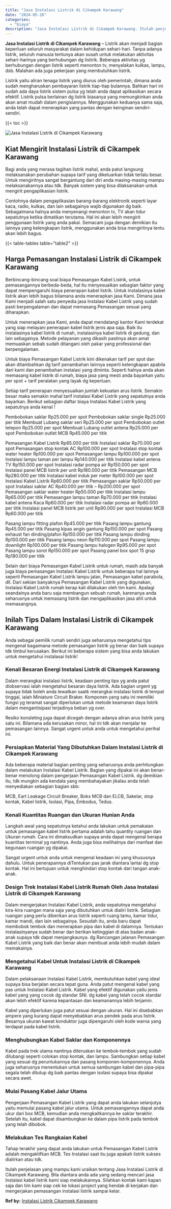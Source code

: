 ```yaml
---
title: "Jasa Instalasi Listrik di Cikampek Karawang"
date: "2024-05-26"
categories: 
  - "biaya"
description: "Jasa Instalasi Listrik di Cikampek Karawang. Itulah penjelasan yang mampu kami uraikan tentang Jasa Instalasi Listrik di Cikampek Karawang. Bila diantara and..."
---
```


**Jasa Instalasi Listrik di Cikampek Karawang** – Listrik akan menjadi bagian keperluan seluruh masyarakat dalam kehidupan sehari-hari. Tanpa adanya listrik, seluruh manusia tentunya akan susah untuk melakukan aktivitas sehari-harinya yang berhubungan dg listirik. Beberapa aktivitas yg berhubungan dengan listrik seperti menonton tv, menyalakan kulkas, lampu, dsb. Malahan ada juga pekerjaan yang membutuhkan listrik.

Listrik yaitu aliran tenaga listrik yang diurus oleh pemerintah, dimana anda sudah mengharuskan pembayaran listrik tiap-tiap bulannya. Bahkan hari ini sudah ada daya listrik sistem pulsa yg telah anda dapat aplikasikan secara efektif. Listrik pulsa berlainan dg listrik biasanya yang memungkinkan anda akan amat mudah dalam pengisiannya. Menggunakan keduanya sama saja, anda telah dapat menerapkan yang pantas dengan keinginan sendiri-sendiri.

{{< toc >}}

![Jasa Instalasi Listrik di Cikampek Karawang](/images/instalasi-listrik-murah08.png)

## Kiat Mengirit Instalasi Listrik di Cikampek Karawang

Bagi anda yang merasa tagihan listrik mahal, anda patut langsung melaksanakan perubahan supaya tarif yang dikeluarkan tidak terlalu besar. Untuk mengiritnya sangat bergantung dari diri anda masing-masing mampu melaksanakannya atau tdk. Banyak sistem yang bisa dilaksanakan untuk mengirit pengaplikasian listrik.

Contohnya dalam pengaplikasian barang-barang elektronik seperti layar kaca, radio, kulkas, dan lain sebagainya wajib digunakan dg baik. Sebagaimana halnya anda menyenangi menonton tv, TV akan tidur sepatutnya ketika dimatikan terutama. Hal ini akan lebih mengirit penggunaan listrik yang anda pakai. Semacam juga dengan demikian itu lainnya yang kelengkapan listrik, menggunakan anda bisa mengiritnya tentu akan lebih bagus.

{{< table-tables table="table2" >}}

## Harga Pemasangan Instalasi Listrik di Cikampek Karawang

Berbincang-bincang soal biaya Pemasangan Kabel Listrik, untuk pemasangannya berbeda-beda, hal itu menyesuaikan sebagian faktor yang dapat mempengaruhi biaya penerapan kabel listrik. Untuk instalasinya kabel listrik akan lebih bagus bilamana anda menerapkan jasa Kami. Dimana jasa Kami menjadi salah satu penyedia jasa Instalasi Kabel Listrik yang sudah pasti berpengalaman dan dapat memasang Pemasangan sesuai yang diharapkan.

Untuk menerapkan jasa Kami, anda dapat mendatangi kantor Kami terdekat yang siap melayani penerapan kabel listrik jenis apa saja. Baik itu instalasinya kabel listrik di rumah, instalasinya kabel listrik di gedung, dan lain sebagainya. Metode pelayanan yang dikasih pastinya akan amat memuaskan sebab sudah ditangani oleh pakar yang professional dan berpengalaman.

Untuk biaya Pemasangan Kabel Listrik kini dikenakan tarif per spot dan akan ditambahkan dg tarif penambahan lainnya seperti kelengkapan apabila dari kami dan penambahan instalasi yang diminta. Seperti halnya anda akan memasang kabel listrik di rumah, biaya jasa yang mesti anda bayarkan yaitu per spot + tarif peralatan yang layak dg keperluan.

Setiap tarif penerapan menyesuaikan jumlah kekuatan arus listrik. Semakin besar maka semakin mahal tarif instalasi Kabel Listrik yang sepatutnya anda bayarkan. Berikut sebagian daftar biaya Instalasi Kabel Listrik yang sepatutnya anda kenal !

Pembobokan saklar Rp25.000 per spot Pembobokan saklar single Rp25.000 per titik Membuat Lubang saklar seri Rp25.000 per spot Pembobokan outlet telepon Rp25.000 per spot Membuat Lubang outlet antena Rp25.000 per spot Pembobokan outlet MCB Rp45.000 per titik

Pemasangan Kabel Listrik Rp65.000 per titik Instalasi saklar Rp70.000 per spot Pemasangan stop kontak AC Rp100.000 per spot Instalasi stop kontak water heater Rp100.000 per spot Pemasangan lampu Rp100.000 per spot Instalasi lampu taman per lampu Rp140.000 per titik Instalasi kabel antena TV Rp150.000 per spot Instalasi radar pompa air Rp150.000 per spot Instalasi panel MCB listrik per unit Rp180.000 per titik Pemasangan MCB Rp280.000 per titik Instalasi kabel induk per meter Rp100.000 per spot Instalasi Kabel Listrik Rp60.000 per titik Pemasangan saklar Rp50.000 per spot Instalasi saklar AC Rp40.000 per titik – Rp200.000 per spot Pemasangan saklar water heater Rp50.000 per titik Instalasi lampu Rp65.000 per titik Pemasangan lampu taman Rp70.000 per titik Instalasi kabel antena Kaca Rp60.000 per titik Instalasi radar pompa air Rp60.000 per titik Instalasi panel MCB listrik per unit Rp90.000 per spot Instalasi MCB Rp60.000 per titik

Pasang lampu fitting plafon Rp45.000 per titik Pasang lampu gantung Rp45.000 per titik Pasang kipas angin gantung Rp150.000 per spot Pasang exhaust fan dinding/plafon Rp150.000 per titik Pasang lampu dinding Rp100.000 per titik Pasang lampu neon Rp110.000 per spot Pasang lampu downlight Rp100.000 per titik Pasang lampu halogen Rp95.000 per spot Pasang lampu sorot Rp150.000 per spot Pasang panel box spot 15 grup Rp180.000 per titik

Selain dari biaya Pemasangan Kabel Listrik untuk rumah, masih ada banyak juga biaya pemasangan Instalasi Kabel Listrik untuk beberapa hal lainnya seperti Pemasangan Kabel Listrik lampu jalan, Pemasangan kabel parabola, dll. Dari sekian banyaknya Pemasangan Kabel Listrik yang digunakan, Instalasi Kabel Listrik rumah kerap kali dilakukan oleh tim kami. Apalagi seandainya anda baru saja membangun sebuah rumah, karenanya anda seharusnya untuk memasang listrik dan mengaplikasikan jasa ahli untuk memasangnya.

## Inilah Tips Dalam Instalasi Listrik di Cikampek Karawang


Anda sebagai pemilik rumah sendiri juga seharusnya mengetahui tips mengenal bagaimana metode pemasangan listrik yg benar dan baik supaya tdk timbul kerusakan. Berikut ini beberapa sistem yang bisa anda lakukan untuk mengetahui instalasai listrik!

### Kenali Besaran Energi Instalasi Listrik di Cikampek Karawang

Dalam merangkai instalasi listrik, keadaan penting tips yg anda patut diobservasi ialah mengetahui besaran daya listrik. Ada bagian urgent yg supaya tidak boleh anda lewatkan saatk merangkai instalasi listrik di tempat tinggal, ialah Miniature Circuit Braker. Komponen yang satu ini memiliki fungsi yg teramat sangat diperlukan untuk metode keamanan daya listrik dalam mengantisipasi terjadinya beban yg over.

Resiko konsleting juga dapat dicegah dengan adanya aliran arus listrik yang satu ini. Bilamana ada kerusakan minor, hal ini tdk akan menjalar ke pemasangan lainnya. Sangat urgent untuk anda untuk mengetahui perihal ini.

### Persiapkan Material Yang Dibutuhkan Dalam Instalasi Listrik di Cikampek Karawang

Ada beberapa material bagian penting yang seharusnya anda perhitungkan dalam melakukan Instalasi Kabel Listrik. Bagian yang dipakai ini akan benar-benar menolong dalam pengerjaan Pemasangan Kabel Listrik. dg demikian itu, tdk mungkin ada kendala yang membahayakan jikalau anda telah menyediakan sebagian bagian sbb:

MCB, Eart Leakage Circuit Breaker, Boks MCB dan ELCB, Sakelar, stop kontak, Kabel listrik, Isolasi, Pipa, Embodus, Tedus.

### Kenali Kuantitas Ruangan dan Ukuran Hunian Anda

Langkah awal yang sepatutnya ketahui anda lakukan untuk pemakaian untuk pemasangan kabel listrik pertama adalah tahu quantity ruangan dan Ukuran rumah. Cara ini dimaksudkan supaya anda dapat mengenal berapa kuantitas terminal yg nantinya. Anda juga bisa melihatnya dari manfaat dan kegunaan ruangan yg dipakai.

Sangat urgent untuk anda untuk mengenal keadaan ini yang khususnya dahulu. Untuk penerapannya diTentukan pas jarak diantara lantai dg stop kontak. Hal ini bertujuan untuk menghindari stop kontak dari tangan anak-anak.

### Design Trek Instalasi Kabel Listrik Rumah Oleh Jasa Instalasi Listrik di Cikampek Karawang

Dalam mengerjakan Instalasi Kabel Listrik, anda sepatutnya mengetahui kira-kira ruangan mana saja yang dibutuhkan untuk dialiri listrik. Sebagian ruangan yang perlu diberikan arus listrik seperti ruang tamu, kamar tidur, kamar mandi, dan lain sebagainya. Sesudah itu, anda baru dapat membobok tembok dan menerapkan pipa dan kabel di dalamnya. Tentukan instalasinyanya sudah benar dan berikan ketinggian di atas badan anak-anak supaya tdk dapat menjangkaunya. dg Rancangan jalanan Pemasangan Kabel Listrik yang baik dan benar akan membuat anda lebih mudah dalam memakainya.

### Mengetahui Kabel Untuk Instalasi Listrik di Cikampek Karawang

Dalam pelaksanaan Instalasi Kabel Listrik, membutuhkan kabel yang ideal supaya bisa berjalan secara tepat guna. Anda patut mengenal kabel yang pas untuk Instalasi Kabel Listrik. Kabel yang efektif digunakan yaitu jenis kabel yang yang cocok dg standar SNI. dg kabel yang telah cocok standar akan lebih efektif karena kepantasan dan keamanannya lebih terjamin.

Kabel yang diperlukan juga patut sesuai dengan ukuran. Hal ini disebabkan ampere yang kurang dapat menyebabkan arus pendek pada arus listrik. Besarnya ukuran kawat konduktor juga dipengaruhi oleh kode warna yang terdapat pada kabel listrik.

### Menghubungkan Kabel Saklar dan Komponennya

Kabel pada trek utama nantinya diteruskan ke tembok-tembok yang sudah dilubangi seperti colokan stop kontak, dan lampu. Sambungkan setiap kabel yang sesuai dg peruntukannya dan pasang komponen-komponennya. Anda juga seharusnya menentukan untuk semua sambungan kabel dan pipa-pipa segala telah ditutup dg baik pantas dengan isolasi supaya bisa dipakai secara awet.

### Mulai Pasang Kabel Jalur Utama

Pengerjaan Pemasangan Kabel Listrik yang dapat anda lakukan selanjutya yaitu memulai pasang kabel jalur utama. Untuk pemasangannya dapat anda ukur dari box MCB, kemudian anda mengkaitkannya ke saklar terakhir. Setelah itu, kabel dapat disambungkan ke dalam pipa listrik pada tembok yang telah dibobok.

### Melakukan Tes Rangkaian Kabel

Tahap terakhir yang dapat anda lakukan untuk Pemasangan Kabel Listrik adalah mengaktifkan MCB. Tes Instalasi saat itu juga apakah listrik sukses dialirkan atau tdk.

Itulah penjelasan yang mampu kami uraikan tentang Jasa Instalasi Listrik di Cikampek Karawang. Bila diantara anda ada yang sedang mencari jasa Instalasi kabel listrik kami siap melakukannya. Silahkan kontak kami kapan saja dan tim kami siap cek ke lokasi project yang hendak di kerjakan dan mengerjakan pemasangan instalasi listrik sampai kelar.

**Ref by:** [Instalasi Listrik Cikampek Karawang](https://id.wikipedia.org/wiki/Instalasi)
